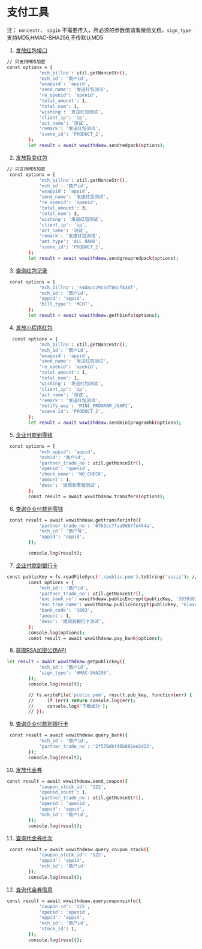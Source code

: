 # 支付工具
注： `noncestr`、 `sigin` 不需要传入，所必须的参数值请看微信文档，`sign_type`支持MD5,HMAC-SHA256,不传默认MD5

1. [发放红包接口](https://pay.weixin.qq.com/wiki/doc/api/tools/cash_coupon.php?chapter=13_4&index=3)
```bash
// 只支持MD5加密
const options = {
            'mch_billno': util.getNonceStr(),
            'mch_id': '商户id',
            'wxappid': 'appid',
            'send_name': '发送红包测试',
            're_openid': 'openid',
            'total_amount': 1,
            'total_num': 1,
            'wishing': '发送红包测试',
            'client_ip': 'ip',
            'act_name': '测试',
            'remark': '发送红包测试',
            'scene_id': 'PRODUCT_2',
        };
        let result = await wxwithdeaw.sendredpack(options);
```

2. [发放裂变红包](https://pay.weixin.qq.com/wiki/doc/api/tools/cash_coupon.php?chapter=13_5&index=4)
```bash
// 只支持MD5加密
 const options = {
            'mch_billno': util.getNonceStr(),
            'mch_id': '商户id',
            'wxappid': 'appid',
            'send_name': '发送红包测试',
            're_openid': 'openid',
            'total_amount': 3,
            'total_num': 3,
            'wishing': '发送红包测试',
            'client_ip': 'ip',
            'act_name': '测试',
            'remark': '发送红包测试',
            'amt_type': 'ALL_RAND',
            'scene_id': 'PRODUCT_2',
        };
        let result = await wxwithdeaw.sendgroupredpack(options);
```

3. [查询红包记录](https://pay.weixin.qq.com/wiki/doc/api/tools/cash_coupon.php?chapter=13_6&index=5)
```bash
 const options = {
            'mch_billno': 'e4dacc29c5df86cf436f',
            'mch_id': '商户id',
            'appid': 'appid',
            'bill_type': 'MCHT',
        };
        let result = await wxwithdeaw.gethbinfo(options);
```

4. [发放小程序红包](https://pay.weixin.qq.com/wiki/doc/api/tools/cash_coupon.php?chapter=18_2&index=3)
```bash
  const options = {
            'mch_billno': util.getNonceStr(),
            'mch_id': '商户id',
            'wxappid': 'appid',
            'send_name': '发送红包测试',
            're_openid': 'openid',
            'total_amount': 1,
            'total_num': 1,
            'wishing': '发送红包测试',
            'client_ip': 'ip',
            'act_name': '测试',
            'remark': '发送红包测试',
            'notify_way': 'MINI_PROGRAM_JSAPI',
            'scene_id': 'PRODUCT_2',
        };
        let result = await wxwithdeaw.sendminiprogramhb(options);
```

5. [企业付款到零钱](https://pay.weixin.qq.com/wiki/doc/api/tools/mch_pay.php?chapter=14_2)
```bash
 const options = {
            'mch_appid': 'appid',
            'mchid': '商户id',
            'partner_trade_no': util.getNonceStr(),
            'openid': 'openid',
            'check_name': 'NO_CHECK',
            'amount': 1,
            'desc': '提现到零钱测试',
        };
        const result = await wxwithdeaw.transfers(options);
```

6. [查询企业付款到零钱](https://pay.weixin.qq.com/wiki/doc/api/tools/mch_pay.php?chapter=14_3)
```bash
 const result = await wxwithdeaw.gettransferinfo({
            'partner_trade_no': '67b1cc7faa9d67fe454a',
            'mch_id': '商户号',
            'appid': 'appid',
        });

        console.log(result);
```

7. [企业付款到银行卡](https://pay.weixin.qq.com/wiki/doc/api/tools/mch_pay.php?chapter=24_2)
```bash
const publicKey = fs.readFileSync('./public.pem').toString('ascii'); // 需要先调用第8条把公钥下载到本地
        const options = {
            'mch_id': '商户id',
            'partner_trade_no': util.getNonceStr(),
            'enc_bank_no': wxwithdeaw.publicEncrypt(publicKey, '383939310301023003183813910'),
            'enc_true_name': wxwithdeaw.publicEncrypt(publicKey, 'klover'),
            'bank_code': '1003',
            'amount': 1,
            'desc': '提现到银行卡测试',
        };
        console.log(options);
        const result = await wxwithdeaw.pay_bank(options);
```

8. [获取RSA加密公钥API](https://pay.weixin.qq.com/wiki/doc/api/tools/mch_pay.php?chapter=24_7&index=4)
```bash
let result = await wxwithdeaw.getpublickey({
            'mch_id': '商户id',
            'sign_type': 'HMAC-SHA256',
        });
        console.log(result);

        // fs.writeFile('public.pem', result.pub_key, function(err) {
        //     if (err) return console.log(err);
        //     console.log('下载成功');
        // });
```

9. [查询企业付款到银行卡](https://pay.weixin.qq.com/wiki/doc/api/tools/mch_pay.php?chapter=24_3)
```bash
 const result = await wxwithdeaw.query_bank({
            'mch_id': '商户id',
            'partner_trade_no': '2f576dbf46b602ee2d23',
        });
        console.log(result);
```

10. [发放代金券](https://pay.weixin.qq.com/wiki/doc/api/tools/sp_coupon.php?chapter=12_3&index=4)
```bash
const result = await wxwithdeaw.send_coupon({
            'coupon_stock_id': '122',
            'openid_count': 1,
            'partner_trade_no': util.getNonceStr(),
            'openid': 'openid',
            'appid': 'appid',
            'mch_id': '商户id',
        });
        console.log(result);
```

11. [查询代金券批次](https://pay.weixin.qq.com/wiki/doc/api/tools/sp_coupon.php?chapter=12_4&index=5)
```bash
 const result = await wxwithdeaw.query_coupon_stock({
            'coupon_stock_id': '122',
            'appid': 'appid',
            'mch_id': '商户id'
        });
        console.log(result);
```

12. [查询代金券信息](https://pay.weixin.qq.com/wiki/doc/api/tools/sp_coupon.php?chapter=12_5&index=6)
```bash
const result = await wxwithdeaw.querycouponsinfo({
            'coupon_id': '122',
            'openid': 'openid',
            'appid': 'appid',
            'mch_id': '商户id',
            'stock_id': 1,
        });
        console.log(result);
```